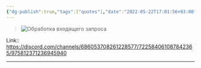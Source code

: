 ```yaml
---
{"dg-publish":true,"tags":["quotes"],"date":"2022-05-22T17:01:56+03:00","modified_at":"2022-05-29T14:17:00+03:00","title":"Zotero Obsidian workflow","permalink":"/quotes/202205221701/","dgHomeLink":false,"dgPassFrontmatter":true}
---
```



> ![Обработка входящего запроса](https://publish-01.obsidian.md/access/36bec6aea73b5930cec9761dd7c60012/00%20meta/attachments/zotero-obsidian%20workflow.png)

Link:: https://discord.com/channels/686053708261228577/722584061087842365/975812371236945940

---

